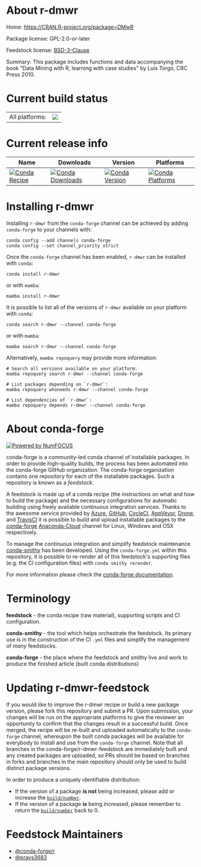 About r-dmwr
============

Home: https://CRAN.R-project.org/package=DMwR

Package license: GPL-2.0-or-later

Feedstock license: [BSD-3-Clause](https://github.com/conda-forge/r-dmwr-feedstock/blob/main/LICENSE.txt)

Summary: This package includes functions and data accompanying the book  "Data Mining with R, learning with case studies" by Luis Torgo, CRC Press 2010.

Current build status
====================


<table><tr><td>All platforms:</td>
    <td>
      <a href="https://dev.azure.com/conda-forge/feedstock-builds/_build/latest?definitionId=5122&branchName=main">
        <img src="https://dev.azure.com/conda-forge/feedstock-builds/_apis/build/status/r-dmwr-feedstock?branchName=main">
      </a>
    </td>
  </tr>
</table>

Current release info
====================

| Name | Downloads | Version | Platforms |
| --- | --- | --- | --- |
| [![Conda Recipe](https://img.shields.io/badge/recipe-r--dmwr-green.svg)](https://anaconda.org/conda-forge/r-dmwr) | [![Conda Downloads](https://img.shields.io/conda/dn/conda-forge/r-dmwr.svg)](https://anaconda.org/conda-forge/r-dmwr) | [![Conda Version](https://img.shields.io/conda/vn/conda-forge/r-dmwr.svg)](https://anaconda.org/conda-forge/r-dmwr) | [![Conda Platforms](https://img.shields.io/conda/pn/conda-forge/r-dmwr.svg)](https://anaconda.org/conda-forge/r-dmwr) |

Installing r-dmwr
=================

Installing `r-dmwr` from the `conda-forge` channel can be achieved by adding `conda-forge` to your channels with:

```
conda config --add channels conda-forge
conda config --set channel_priority strict
```

Once the `conda-forge` channel has been enabled, `r-dmwr` can be installed with `conda`:

```
conda install r-dmwr
```

or with `mamba`:

```
mamba install r-dmwr
```

It is possible to list all of the versions of `r-dmwr` available on your platform with `conda`:

```
conda search r-dmwr --channel conda-forge
```

or with `mamba`:

```
mamba search r-dmwr --channel conda-forge
```

Alternatively, `mamba repoquery` may provide more information:

```
# Search all versions available on your platform:
mamba repoquery search r-dmwr --channel conda-forge

# List packages depending on `r-dmwr`:
mamba repoquery whoneeds r-dmwr --channel conda-forge

# List dependencies of `r-dmwr`:
mamba repoquery depends r-dmwr --channel conda-forge
```


About conda-forge
=================

[![Powered by
NumFOCUS](https://img.shields.io/badge/powered%20by-NumFOCUS-orange.svg?style=flat&colorA=E1523D&colorB=007D8A)](https://numfocus.org)

conda-forge is a community-led conda channel of installable packages.
In order to provide high-quality builds, the process has been automated into the
conda-forge GitHub organization. The conda-forge organization contains one repository
for each of the installable packages. Such a repository is known as a *feedstock*.

A feedstock is made up of a conda recipe (the instructions on what and how to build
the package) and the necessary configurations for automatic building using freely
available continuous integration services. Thanks to the awesome service provided by
[Azure](https://azure.microsoft.com/en-us/services/devops/), [GitHub](https://github.com/),
[CircleCI](https://circleci.com/), [AppVeyor](https://www.appveyor.com/),
[Drone](https://cloud.drone.io/welcome), and [TravisCI](https://travis-ci.com/)
it is possible to build and upload installable packages to the
[conda-forge](https://anaconda.org/conda-forge) [Anaconda-Cloud](https://anaconda.org/)
channel for Linux, Windows and OSX respectively.

To manage the continuous integration and simplify feedstock maintenance
[conda-smithy](https://github.com/conda-forge/conda-smithy) has been developed.
Using the ``conda-forge.yml`` within this repository, it is possible to re-render all of
this feedstock's supporting files (e.g. the CI configuration files) with ``conda smithy rerender``.

For more information please check the [conda-forge documentation](https://conda-forge.org/docs/).

Terminology
===========

**feedstock** - the conda recipe (raw material), supporting scripts and CI configuration.

**conda-smithy** - the tool which helps orchestrate the feedstock.
                   Its primary use is in the construction of the CI ``.yml`` files
                   and simplify the management of *many* feedstocks.

**conda-forge** - the place where the feedstock and smithy live and work to
                  produce the finished article (built conda distributions)


Updating r-dmwr-feedstock
=========================

If you would like to improve the r-dmwr recipe or build a new
package version, please fork this repository and submit a PR. Upon submission,
your changes will be run on the appropriate platforms to give the reviewer an
opportunity to confirm that the changes result in a successful build. Once
merged, the recipe will be re-built and uploaded automatically to the
`conda-forge` channel, whereupon the built conda packages will be available for
everybody to install and use from the `conda-forge` channel.
Note that all branches in the conda-forge/r-dmwr-feedstock are
immediately built and any created packages are uploaded, so PRs should be based
on branches in forks and branches in the main repository should only be used to
build distinct package versions.

In order to produce a uniquely identifiable distribution:
 * If the version of a package **is not** being increased, please add or increase
   the [``build/number``](https://docs.conda.io/projects/conda-build/en/latest/resources/define-metadata.html#build-number-and-string).
 * If the version of a package **is** being increased, please remember to return
   the [``build/number``](https://docs.conda.io/projects/conda-build/en/latest/resources/define-metadata.html#build-number-and-string)
   back to 0.

Feedstock Maintainers
=====================

* [@conda-forge/r](https://github.com/conda-forge/r/)
* [@pravs3683](https://github.com/pravs3683/)

